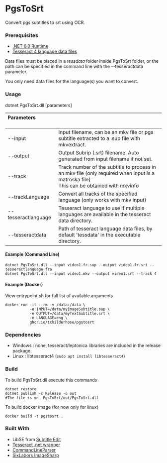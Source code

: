 # PgsToSrt

Convert pgs subtitles to srt using OCR.

### Prerequisites
- [.NET 6.0 Runtime](https://dotnet.microsoft.com/download/dotnet/6.0)
- [Tesseract 4 language data files](https://github.com/tesseract-ocr/tessdata/)

Data files must be placed in a _tessdata_ folder inside PgsToSrt folder, or the path can be specified in the command line with the --tesseractdata parameter.

You only need data files for the language(s) you want to convert.

### Usage

dotnet PgsToSrt.dll [parameters]

| Parameters &nbsp; &nbsp; &nbsp; &nbsp; &nbsp; &nbsp; &nbsp;        |                |
| :---------------      | :------------- |
| --input            | Input filename, can be an mkv file or pgs subtitle extracted to a .sup file with mkvextract.|
| --output           | Output Subrip (.srt) filename. Auto generated from input filename if not set.|
| --track            | Track number of the subtitle to process in an mkv file (only required when input is a matroska file) <br/>This can be obtained with mkvinfo |
| --trackLanguage    | Convert all tracks of the specified language (only works with mkv input)|
| --tesseractlanguage| Tesseract language to use if multiple languages are available in the tesseract data directory.        |
| --tesseractdata    | Path of tesseract language data files, by default 'tessdata' in the executable directory.             |

#### Example (Command Line)
```
dotnet PgsToSrt.dll --input video1.fr.sup --output video1.fr.srt --tesseractlanguage fra
dotnet PgsToSrt.dll --input video1.mkv --output video1.srt --track 4
```
#### Example (Docker)
View entrypoint.sh for full list of available arguments
```
docker run -it --rm -v /data:/data \
           -e INPUT=/data/myImageSubtitle.sup \
           -e OUTPUT=/data/myTextSubtitle.srt \
           -e LANGUAGE=eng \
           ghcr.io/tchilderhose/pgstosrt
```

### Dependencies
- Windows : none, tesseract/leptonica libraries are included in the release package.
- Linux   : libtesseract4 (`sudo apt install libtesseract4`)

### Build
To build PgsToSrt.dll execute this commands
```
dotnet restore
dotnet publish -c Release -o out
#The file is on  PgsToSrt/out/PgsToSrt.dll
```

To build docker image (for now only for linux)
```
docker build -t pgstosrt .
```

### Built With
- LibSE from [Subtitle Edit](https://www.nikse.dk/SubtitleEdit/)
- [Tesseract .net wrapper](https://github.com/charlesw/tesseract/)
- [CommandLineParser](https://github.com/commandlineparser/commandline) 
- [SixLabors ImageSharp](https://github.com/SixLabors/ImageSharp)
